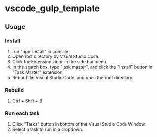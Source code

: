# vscode_gulp_template

## Usage

### Install

1. run "npm install" in console.
1. Open root directory by Visual Studio Code.
1. Click the Extensions icon in the side bar menu.
1. In the search box, type "task master", and click the "Install" button in "Task Master" extension.
1. Reboot the Visual Studio Code, and open the root directory.

### Rebuild

1. Ctrl + Shift + B

### Run each task

1. Click "Tasks" button in bottom of the Visual Studio Code Window.
1. Select a task to run in a dropdown.
